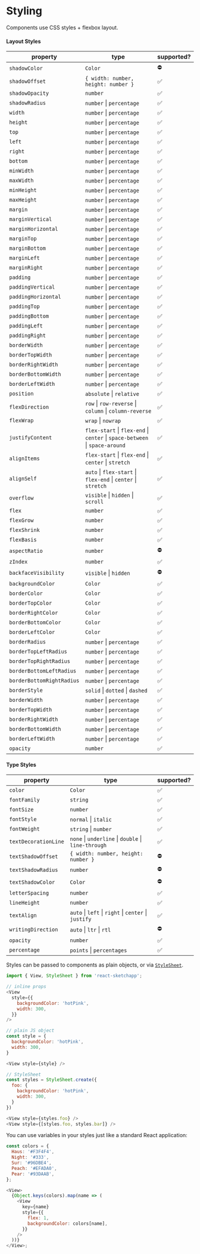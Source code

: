 # Styling

Components use CSS styles + flexbox layout.

#### Layout Styles

| property                  | type                                                                                        | supported? |
| ------------------------- | ------------------------------------------------------------------------------------------- | ---------- |
| `shadowColor`             | `Color`                                                                                     | ⛔️        |
| `shadowOffset`            | `{ width: number, height: number }`                                                         | ✅         |
| `shadowOpacity`           | `number`                                                                                    | ✅         |
| `shadowRadius`            | `number` &#124; `percentage`                                                                | ✅         |
| `width`                   | `number` &#124; `percentage`                                                                | ✅         |
| `height`                  | `number` &#124; `percentage`                                                                | ✅         |
| `top`                     | `number` &#124; `percentage`                                                                | ✅         |
| `left`                    | `number` &#124; `percentage`                                                                | ✅         |
| `right`                   | `number` &#124; `percentage`                                                                | ✅         |
| `bottom`                  | `number` &#124; `percentage`                                                                | ✅         |
| `minWidth`                | `number` &#124; `percentage`                                                                | ✅         |
| `maxWidth`                | `number` &#124; `percentage`                                                                | ✅         |
| `minHeight`               | `number` &#124; `percentage`                                                                | ✅         |
| `maxHeight`               | `number` &#124; `percentage`                                                                | ✅         |
| `margin`                  | `number` &#124; `percentage`                                                                | ✅         |
| `marginVertical`          | `number` &#124; `percentage`                                                                | ✅         |
| `marginHorizontal`        | `number` &#124; `percentage`                                                                | ✅         |
| `marginTop`               | `number` &#124; `percentage`                                                                | ✅         |
| `marginBottom`            | `number` &#124; `percentage`                                                                | ✅         |
| `marginLeft`              | `number` &#124; `percentage`                                                                | ✅         |
| `marginRight`             | `number` &#124; `percentage`                                                                | ✅         |
| `padding`                 | `number` &#124; `percentage`                                                                | ✅         |
| `paddingVertical`         | `number` &#124; `percentage`                                                                | ✅         |
| `paddingHorizontal`       | `number` &#124; `percentage`                                                                | ✅         |
| `paddingTop`              | `number` &#124; `percentage`                                                                | ✅         |
| `paddingBottom`           | `number` &#124; `percentage`                                                                | ✅         |
| `paddingLeft`             | `number` &#124; `percentage`                                                                | ✅         |
| `paddingRight`            | `number` &#124; `percentage`                                                                | ✅         |
| `borderWidth`             | `number` &#124; `percentage`                                                                | ✅         |
| `borderTopWidth`          | `number` &#124; `percentage`                                                                | ✅         |
| `borderRightWidth`        | `number` &#124; `percentage`                                                                | ✅         |
| `borderBottomWidth`       | `number` &#124; `percentage`                                                                | ✅         |
| `borderLeftWidth`         | `number` &#124; `percentage`                                                                | ✅         |
| `position`                | `absolute` &#124; `relative`                                                                | ✅         |
| `flexDirection`           | `row` &#124; `row-reverse` &#124; `column` &#124; `column-reverse`                          | ✅         |
| `flexWrap`                | `wrap` &#124; `nowrap`                                                                      | ✅         |
| `justifyContent`          | `flex-start` &#124; `flex-end` &#124; `center` &#124; `space-between` &#124; `space-around` | ✅         |
| `alignItems`              | `flex-start` &#124; `flex-end` &#124; `center` &#124; `stretch`                             | ✅         |
| `alignSelf`               | `auto` &#124; `flex-start` &#124; `flex-end` &#124; `center` &#124; `stretch`               | ✅         |
| `overflow`                | `visible` &#124; `hidden` &#124; `scroll`                                                   | ✅         |
| `flex`                    | `number`                                                                                    | ✅         |
| `flexGrow`                | `number`                                                                                    | ✅         |
| `flexShrink`              | `number`                                                                                    | ✅         |
| `flexBasis`               | `number`                                                                                    | ✅         |
| `aspectRatio`             | `number`                                                                                    | ⛔️        |
| `zIndex`                  | `number`                                                                                    | ✅         |
| `backfaceVisibility`      | `visible` &#124; `hidden`                                                                   | ⛔️        |
| `backgroundColor`         | `Color`                                                                                     | ✅         |
| `borderColor`             | `Color`                                                                                     | ✅         |
| `borderTopColor`          | `Color`                                                                                     | ✅         |
| `borderRightColor`        | `Color`                                                                                     | ✅         |
| `borderBottomColor`       | `Color`                                                                                     | ✅         |
| `borderLeftColor`         | `Color`                                                                                     | ✅         |
| `borderRadius`            | `number` &#124; `percentage`                                                                | ✅         |
| `borderTopLeftRadius`     | `number` &#124; `percentage`                                                                | ✅         |
| `borderTopRightRadius`    | `number` &#124; `percentage`                                                                | ✅         |
| `borderBottomLeftRadius`  | `number` &#124; `percentage`                                                                | ✅         |
| `borderBottomRightRadius` | `number` &#124; `percentage`                                                                | ✅         |
| `borderStyle`             | `solid` &#124; `dotted` &#124; `dashed`                                                     | ✅         |
| `borderWidth`             | `number` &#124; `percentage`                                                                | ✅         |
| `borderTopWidth`          | `number` &#124; `percentage`                                                                | ✅         |
| `borderRightWidth`        | `number` &#124; `percentage`                                                                | ✅         |
| `borderBottomWidth`       | `number` &#124; `percentage`                                                                | ✅         |
| `borderLeftWidth`         | `number` &#124; `percentage`                                                                | ✅         |
| `opacity`                 | `number`                                                                                    | ✅         |

#### Type Styles

| property             | type                                                                 | supported? |
| -------------------- | -------------------------------------------------------------------- | ---------- |
| `color`              | `Color`                                                              | ✅         |
| `fontFamily`         | `string`                                                             | ✅         |
| `fontSize`           | `number`                                                             | ✅         |
| `fontStyle`          | `normal` &#124; `italic`                                             | ✅         |
| `fontWeight`         | `string` &#124; `number`                                             | ✅         |
| `textDecorationLine` | `none` &#124; `underline` &#124; `double` &#124; `line-through`      | ✅         |
| `textShadowOffset`   | `{ width: number, height: number }`                                  | ⛔️        |
| `textShadowRadius`   | `number`                                                             | ⛔️        |
| `textShadowColor`    | `Color`                                                              | ⛔️        |
| `letterSpacing`      | `number`                                                             | ✅         |
| `lineHeight`         | `number`                                                             | ✅         |
| `textAlign`          | `auto` &#124; `left` &#124; `right` &#124; `center` &#124; `justify` | ✅         |
| `writingDirection`   | `auto` &#124; `ltr` &#124; `rtl`                                     | ⛔️        |
| `opacity`            | `number`                                                             | ✅         |
| `percentage`         | `points` &#124; `percentages`                                        | ✅         |

Styles can be passed to components as plain objects, or via [`StyleSheet`](/docs/API.md).

```js
import { View, StyleSheet } from 'react-sketchapp';

// inline props
<View
  style={{
    backgroundColor: 'hotPink',
    width: 300,
  }}
/>

// plain JS object
const style = {
  backgroundColor: 'hotPink',
  width: 300,
}

<View style={style} />

// StyleSheet
const styles = StyleSheet.create({
  foo: {
    backgroundColor: 'hotPink',
    width: 300,
  }
})

<View style={styles.foo} />
<View style={[styles.foo, styles.bar]} />
```

You can use variables in your styles just like a standard React application:

```javascript
const colors = {
  Haus: '#F3F4F4',
  Night: '#333',
  Sur: '#96DBE4',
  Peach: '#EFADA0',
  Pear: '#93DAAB',
};

<View>
  {Object.keys(colors).map(name => (
    <View
      key={name}
      style={{
        flex: 1,
        backgroundColor: colors[name],
      }}
    />
  ))}
</View>;
```
